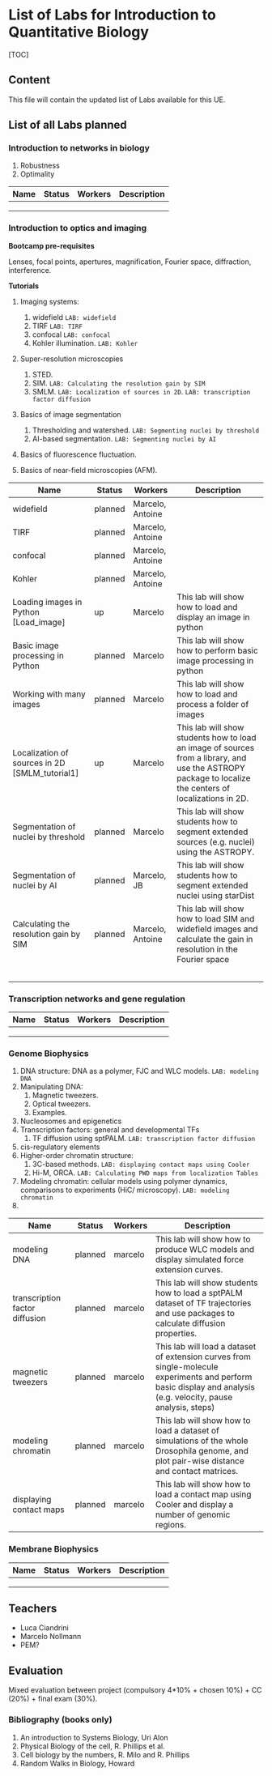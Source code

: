 # List of Labs for Introduction to Quantitative Biology



[TOC]

## Content

This file will contain the updated list of Labs available for this UE.



## List of all Labs planned

### Introduction to networks in biology

1. Robustness
2. Optimality

| Name                       | Status | Workers | Description |
| -------------------------- | ------ | ------- | ----------|
| | | ||
| | | ||
| | | ||



### Introduction to optics and imaging

**Bootcamp pre-requisites**

Lenses, focal points, apertures, magnification, Fourier space, diffraction, interference.

<!--Be careful, not all students will be in the Bootcamp,this UE is open to other curricula-->

**Tutorials**

1. Imaging systems: 

   1. widefield  ```LAB: widefield``` 
   2. TIRF ```LAB: TIRF``` 
   3. confocal ```LAB: confocal```
   4. Kohler illumination. ```LAB: Kohler```

2. Super-resolution microscopies
   1. STED.
   2. SIM. ```LAB: Calculating the resolution gain by SIM```
   3. SMLM. ```LAB: Localization of sources in 2D```. ```LAB: transcription factor diffusion```

3. Basics of image segmentation

   1. Thresholding and watershed. ```LAB: Segmenting nuclei by threshold```
   2. AI-based segmentation. ```LAB: Segmenting nuclei by AI```

4. Basics of fluorescence fluctuation.

5. Basics of near-field microscopies (AFM).

   

| Name                       | Status | Workers | Description                                                  |
| -------------------------- | ------ | ------- | ------------------------------------------------------------ |
| widefield | planned | Marcelo, Antoine | |
| TIRF | planned | Marcelo, Antoine | |
| confocal | planned | Marcelo, Antoine | |
| Kohler | planned | Marcelo, Antoine | |
| Loading images  in Python [Load_image] | up | Marcelo |This lab will show how to load and display an image in python|
| Basic image processing in Python | planned | Marcelo |This lab will show how to perform basic image processing in python|
| Working with many images         | planned | Marcelo |This lab will show how to load and process a folder of images|
| Localization of sources in 2D [SMLM_tutorial1] | up     | Marcelo | This lab will show students how to load an image of sources from a library, and use the ASTROPY package to localize the centers of localizations in 2D. |
| Segmentation of nuclei by threshold | planned     | Marcelo | This lab will show students how to segment extended sources (e.g. nuclei) using the ASTROPY.|
| Segmentation of nuclei by AI | planned     | Marcelo, JB | This lab will show students how to segment extended nuclei using starDist|
| Calculating the resolution gain by SIM | planned | Marcelo, Antoine | This lab will show how to load SIM and widefield images and calculate the gain in resolution in the Fourier space |
|                                        |         |                  ||
|                                        |         |                  ||
| | | ||
| | | ||
| | | ||



### Transcription networks and gene regulation

| Name                       | Status | Workers | Description |
| -------------------------- | ------ | ------- | ----------|
| | | ||
| | | ||
| | | ||



### Genome Biophysics

1. DNA structure: DNA as a polymer, FJC and WLC models. ```LAB: modeling DNA```
2. Manipulating DNA:
   1. Magnetic tweezers.
   2. Optical tweezers.
   3. Examples.
3. Nucleosomes and epigenetics
4. Transcription factors: general and developmental TFs
   1. TF diffusion using sptPALM.  ```LAB: transcription factor diffusion```
5. cis-regulatory elements
6. Higher-order chromatin structure:
   1. 3C-based methods. ```LAB: displaying contact maps using Cooler```
   2. Hi-M, ORCA. ```LAB: Calculating PWD maps from localization Tables```
7. Modeling chromatin: cellular models using polymer dynamics, comparisons to experiments (HiC/ microscopy).  ```LAB: modeling chromatin```
8. 

| Name                       | Status | Workers | Description |
| -------------------------- | ------ | ------- | ----------|
| modeling DNA                   | planned | marcelo | This lab will show how to produce WLC models and display simulated force extension curves. |
| transcription factor diffusion | planned | marcelo |This lab will show students how to load a sptPALM dataset of TF trajectories and use packages to calculate diffusion properties.|
| magnetic tweezers | planned | marcelo |This lab will load a dataset of extension curves from single-molecule experiments and perform basic display and analysis (e.g. velocity, pause analysis, steps)|
| modeling chromatin | planned | marcelo |This lab will show how to load a dataset of simulations of the whole Drosophila genome, and plot pair-wise distance and contact matrices.|
| displaying contact maps | planned | marcelo |This lab will show how to load a contact map using Cooler and display a number of genomic regions.|



### Membrane Biophysics

| Name                       | Status | Workers | Description |
| -------------------------- | ------ | ------- | ----------|
| | | ||
| | | ||
| | | ||



## Teachers

- Luca Ciandrini
- Marcelo Nollmann
- PEM?



## Evaluation

Mixed evaluation between project (compulsory 4*10% + chosen 10%) + CC (20%) + final exam (30%).



### Bibliography (books only)

1. An introduction to Systems Biology, Uri Alon
2. Physical Biology of the cell, R. Phillips et al.
3. Cell biology by the numbers, R. Milo and R. Phillips
4. Random Walks in Biology, Howard

